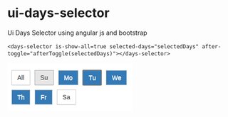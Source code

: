 # ui-days-selector
Ui Days Selector using angular js and bootstrap

```
<days-selector is-show-all=true selected-days="selectedDays" after-toggle="afterToggle(selectedDays)"></days-selector>

```

![Alt text](/days.png "Days Selector Field")
